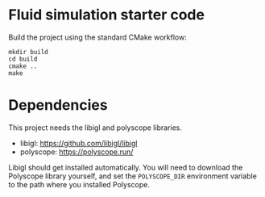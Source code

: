 # Fluid simulation starter code

Build the project using the standard CMake workflow:

```
mkdir build
cd build
cmake ..
make
```

# Dependencies
This project needs the libigl and polyscope libraries.
 * libigl: https://github.com/libigl/libigl
 * polyscope: https://polyscope.run/

Libigl should get installed automatically. You will need to download the Polyscope library yourself, and set the `POLYSCOPE_DIR` environment variable to the path where you installed Polyscope.
